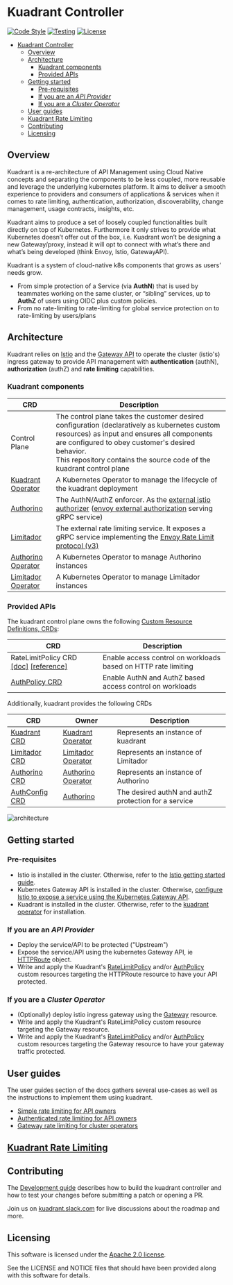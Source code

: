 # Kuadrant Controller

[![Code Style](https://github.com/Kuadrant/kuadrant-controller/actions/workflows/code-style.yaml/badge.svg)](https://github.com/Kuadrant/kuadrant-controller/actions/workflows/code-style.yaml)
[![Testing](https://github.com/Kuadrant/kuadrant-controller/actions/workflows/testing.yaml/badge.svg)](https://github.com/Kuadrant/kuadrant-controller/actions/workflows/testing.yaml)
[![License](https://img.shields.io/badge/license-Apache--2.0-blue.svg)](http://www.apache.org/licenses/LICENSE-2.0)

<!--ts-->
* [Kuadrant Controller](#kuadrant-controller)
   * [Overview](#overview)
   * [Architecture](#architecture)
      * [Kuadrant components](#kuadrant-components)
      * [Provided APIs](#provided-apis)
   * [Getting started](#getting-started)
      * [Pre-requisites](#pre-requisites)
      * [If you are an <em>API Provider</em>](#if-you-are-an-api-provider)
      * [If you are a <em>Cluster Operator</em>](#if-you-are-a-cluster-operator)
   * [User guides](#user-guides)
   * [<a href="/doc/rate-limiting.md">Kuadrant Rate Limiting</a>](#kuadrant-rate-limiting)
   * [Contributing](#contributing)
   * [Licensing](#licensing)

<!-- Created by https://github.com/ekalinin/github-markdown-toc -->
<!-- Added by: eguzki, at: vie 29 jul 2022 14:46:51 CEST -->

<!--te-->

## Overview

Kuadrant is a re-architecture of API Management using Cloud Native concepts and separating the components to be less coupled,
more reusable and leverage the underlying kubernetes platform. It aims to deliver a smooth experience to providers and consumers
of applications & services when it comes to rate limiting, authentication, authorization, discoverability, change management, usage contracts, insights, etc.

Kuadrant aims to produce a set of loosely coupled functionalities built directly on top of Kubernetes.
Furthermore it only strives to provide what Kubernetes doesn’t offer out of the box, i.e. Kuadrant won’t be designing a new Gateway/proxy,
instead it will opt to connect with what’s there and what’s being developed (think Envoy, Istio, GatewayAPI).

Kuadrant is a system of cloud-native k8s components that grows as users’ needs grow.
* From simple protection of a Service (via **AuthN**) that is used by teammates working on the same cluster, or “sibling” services, up to **AuthZ** of users using OIDC plus custom policies.
* From no rate-limiting to rate-limiting for global service protection on to rate-limiting by users/plans

## Architecture

Kuadrant relies on [Istio](https://istio.io/) and the [Gateway API](https://gateway-api.sigs.k8s.io/)
to operate the cluster (istio's) ingress gateway to provide API management with **authentication** (authN),
**authorization** (authZ) and **rate limiting** capabilities.

### Kuadrant components

| CRD | Description |
| --- | --- |
| Control Plane | The control plane takes the customer desired configuration (declaratively as kubernetes custom resources) as input and ensures all components are configured to obey customer's desired behavior.<br> This repository contains the source code of the kuadrant control plane |
| [Kuadrant Operator](https://github.com/Kuadrant/kuadrant-operator) | A Kubernetes Operator to manage the lifecycle of the kuadrant deployment |
| [Authorino](https://github.com/Kuadrant/authorino) | The AuthN/AuthZ enforcer. As the [external istio authorizer](https://istio.io/latest/docs/tasks/security/authorization/authz-custom/) ([envoy external authorization](https://www.envoyproxy.io/docs/envoy/latest/configuration/http/http_filters/ext_authz_filter) serving gRPC service) |
| [Limitador](https://github.com/Kuadrant/limitador) | The external rate limiting service. It exposes a gRPC service implementing the [Envoy Rate Limit protocol (v3)](https://www.envoyproxy.io/docs/envoy/latest/api-v3/service/ratelimit/v3/rls.proto) |
| [Authorino Operator](https://github.com/Kuadrant/authorino-operator) | A Kubernetes Operator to manage Authorino instances |
| [Limitador Operator](https://github.com/Kuadrant/limitador-operator) | A Kubernetes Operator to manage Limitador instances |

### Provided APIs

The kuadrant control plane owns the following [Custom Resource Definitions, CRDs](https://kubernetes.io/docs/tasks/extend-kubernetes/custom-resources/custom-resource-definitions/):

| CRD | Description |
| --- | --- |
| RateLimitPolicy CRD [\[doc\]](/doc/rate-limiting.md) [[reference]](doc/ratelimitpolicy-reference.md) | Enable access control on workloads based on HTTP rate limiting |
| [AuthPolicy CRD](apis/apim/v1alpha1/authpolicy_types.go) | Enable AuthN and AuthZ based access control on workloads |

Additionally, kuadrant provides the following CRDs

| CRD | Owner | Description |
| --- | --- | --- |
| [Kuadrant CRD](https://github.com/Kuadrant/kuadrant-operator/blob/main/api/v1beta1/kuadrant_types.go) | [Kuadrant Operator](https://github.com/Kuadrant/kuadrant-operator) | Represents an instance of kuadrant |
| [Limitador CRD](doc/ratelimitpolicy-reference.md) | [Limitador Operator](https://github.com/Kuadrant/limitador-operator) | Represents an instance of Limitador |
| [Authorino CRD](https://github.com/Kuadrant/authorino-operator#the-authorino-custom-resource-definition-crd) | [Authorino Operator](https://github.com/Kuadrant/authorino-operator) | Represents an instance of Authorino |
| [AuthConfig CRD](https://github.com/Kuadrant/authorino/blob/main/docs/architecture.md#the-authorino-authconfig-custom-resource-definition-crd) | [Authorino](https://github.com/Kuadrant/authorino) | The desired authN and authZ protection for a service |

![architecture](https://i.imgur.com/0vdUZ0l.png)

## Getting started

### Pre-requisites

* Istio is installed in the cluster. Otherwise, refer to the
[Istio getting started guide](https://istio.io/latest/docs/setup/getting-started/).
* Kubernetes Gateway API is installed in the cluster. Otherwise,
[configure Istio to expose a service using the Kubernetes Gateway API](https://istio.io/latest/docs/tasks/traffic-management/ingress/gateway-api/).
* Kuadrant is installed in the cluster.
Otherwise, refer to the [kuadrant operator](https://github.com/Kuadrant/kuadrant-operator)
for installation.

### If you are an *API Provider*

* Deploy the service/API to be protected ("Upstream")
* Expose the service/API using the kubernetes Gateway API, ie
[HTTPRoute](https://gateway-api.sigs.k8s.io/v1alpha2/references/spec/#gateway.networking.k8s.io/v1alpha2.HTTPRoute) object.
* Write and apply the Kuadrant's [RateLimitPolicy](/doc/rate-limiting.md) and/or
[AuthPolicy](apis/apim/v1alpha1/authpolicy_types.go) custom resources targeting the HTTPRoute resource
to have your API protected.

### If you are a *Cluster Operator*

* (Optionally) deploy istio ingress gateway using the
[Gateway](https://gateway-api.sigs.k8s.io/v1alpha2/references/spec/#gateway.networking.k8s.io/v1alpha2.Gateway) resource.
* Write and apply the Kuadrant's RateLimitPolicy custom resource targeting the Gateway resource.
* Write and apply the Kuadrant's [RateLimitPolicy](/doc/rate-limiting.md) and/or
[AuthPolicy](apis/apim/v1alpha1/authpolicy_types.go) custom resources targeting the Gateway resource
to have your gateway traffic protected.

## User guides

The user guides section of the docs gathers several use-cases as well as the instructions to implement them using kuadrant.

* [Simple rate limiting for API owners](doc/user-guides/simple-rl-for-api-owners.md)
* [Authenticated rate limiting for API owners](doc/user-guides/authenticated-rl-for-api-owners.md)
* [Gateway rate limiting for cluster operators](doc/user-guides/gateway-rl-for-cluster-operators.md)

## [Kuadrant Rate Limiting](/doc/rate-limiting.md)

## Contributing

The [Development guide](doc/development.md) describes how to build the kuadrant controller and
how to test your changes before submitting a patch or opening a PR.

Join us on [kuadrant.slack.com](https://kuadrant.slack.com/)
for live discussions about the roadmap and more.

## Licensing

This software is licensed under the [Apache 2.0 license](https://www.apache.org/licenses/LICENSE-2.0).

See the LICENSE and NOTICE files that should have been provided along with this software for details.
